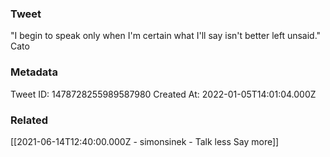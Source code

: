 ### Tweet
"I begin to speak only when I'm certain what I'll say isn't better left unsaid." Cato

### Metadata
Tweet ID: 1478728255989587980
Created At: 2022-01-05T14:01:04.000Z

### Related
[[2021-06-14T12:40:00.000Z - simonsinek - Talk less Say more]]

